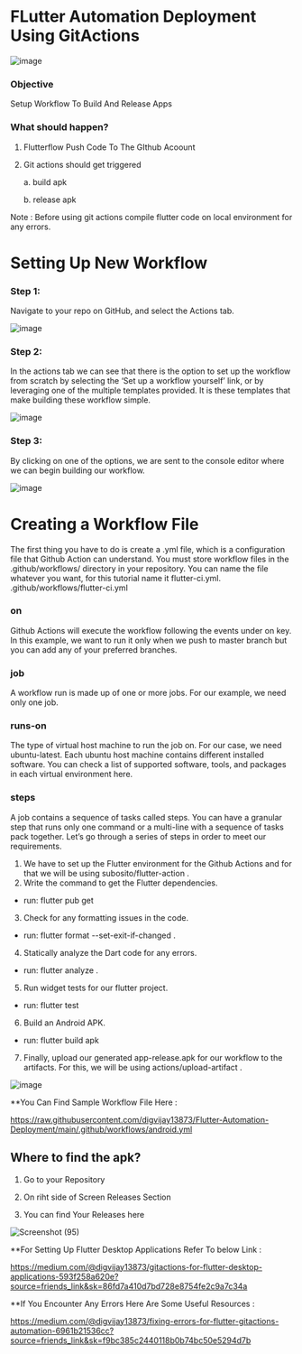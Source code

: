 # FLutter Automation Deployment Using GitActions

![image](https://user-images.githubusercontent.com/71278693/148900145-01b4e632-d2d8-476c-9ef3-126ac9257903.png)


### Objective

Setup Workflow To Build And Release Apps

### What should happen?

1. Flutterflow Push Code To The GIthub Acoount
2. Git actions should get triggered

	a. build apk
	
	b. release apk

Note : Before using git actions compile flutter code on local environment for any errors.


# Setting Up New Workflow

### Step 1: 

Navigate to your repo on GitHub, and select the Actions tab.

![image](https://user-images.githubusercontent.com/71278693/148893070-ae70a79c-5ed9-4975-a5df-e1cf5057e89c.png)


### Step 2: 

In the actions tab we can see that there is the option to set up the workflow from scratch by selecting the ‘Set up a workflow yourself’ link, or by leveraging one of the multiple templates provided. It is these templates that make building these workflow simple.
 
![image](https://user-images.githubusercontent.com/71278693/148893125-c8e40f0c-876a-46dd-bac4-3064e6001831.png)


### Step 3: 

By clicking on one of the options, we are sent to the console editor where we can begin building our workflow.

![image](https://user-images.githubusercontent.com/71278693/148895271-8da21f91-e776-4422-af36-61a370edbc4e.png)

 
# Creating a Workflow File

The first thing you have to do is create a .yml file, which is a configuration file that Github Action can understand.
You must store workflow files in the .github/workflows/ directory in your repository. You can name the file whatever you want, for this tutorial name it flutter-ci.yml.
.github/workflows/flutter-ci.yml

### on
Github Actions will execute the workflow following the events under on key. In this example, we want to run it only when we push to master branch but you can add any of your preferred branches.

### job
A workflow run is made up of one or more jobs. For our example, we need only one job.

### runs-on
The type of virtual host machine to run the job on. For our case, we need ubuntu-latest.
Each ubuntu host machine contains different installed software. You can check a list of supported software, tools, and packages in each virtual environment here.

### steps
A job contains a sequence of tasks called steps.
You can have a granular step that runs only one command or a multi-line with a sequence of tasks pack together.
Let’s go through a series of steps in order to meet our requirements.
1. We have to set up the Flutter environment for the Github Actions and for that we will be using subosito/flutter-action .
2. Write the command to get the Flutter dependencies.
- run: flutter pub get
3. Check for any formatting issues in the code.
- run: flutter format --set-exit-if-changed .
4. Statically analyze the Dart code for any errors.
- run: flutter analyze .
5. Run widget tests for our flutter project.
- run: flutter test
6. Build an Android APK.
- run: flutter build apk
7. Finally, upload our generated app-release.apk for our workflow to the artifacts. For this, we will be using actions/upload-artifact .

![image](https://user-images.githubusercontent.com/71278693/148893564-3a877a9d-cc2d-4a20-88dc-efa389dfd704.png)

**You Can Find Sample Workflow File Here :

https://raw.githubusercontent.com/digvijay13873/Flutter-Automation-Deployment/main/.github/workflows/android.yml
 
  ## Where to find the apk?
  
1.	 Go to your Repository
	 
2.	 On riht side of Screen Releases Section

3.	 You can find Your Releases here

![Screenshot (95)](https://user-images.githubusercontent.com/71278693/148894308-443fb82c-7af2-4164-bee8-3ab3ee4a0699.png)


**For Setting Up Flutter Desktop Applications Refer To below Link :

https://medium.com/@digvijay13873/gitactions-for-flutter-desktop-applications-593f258a620e?source=friends_link&sk=86fd7a410d7bd728e8754fe2c9a7c34a

**If You Encounter Any Errors Here Are Some Useful Resources :

https://medium.com/@digvijay13873/fixing-errors-for-flutter-gitactions-automation-6961b21536cc?source=friends_link&sk=f9bc385c2440118b0b74bc50e5294d7b
	
	

